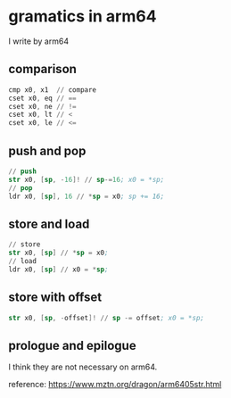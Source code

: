 # gramatics in arm64
I write by arm64

## comparison
```s
cmp x0, x1  // compare
cset x0, eq // ==
cset x0, ne // !=
cset x0, lt // <
cset x0, le // <=
```

## push and pop
```s
// push
str x0, [sp, -16]! // sp-=16; x0 = *sp;
// pop
ldr x0, [sp], 16 // *sp = x0; sp += 16;
```

## store and load
```s
// store
str x0, [sp] // *sp = x0;
// load
ldr x0, [sp] // x0 = *sp;
```

## store with offset
```s
str x0, [sp, -offset]! // sp -= offset; x0 = *sp;
```

## prologue and epilogue
I think they are not necessary on arm64.

reference:
https://www.mztn.org/dragon/arm6405str.html